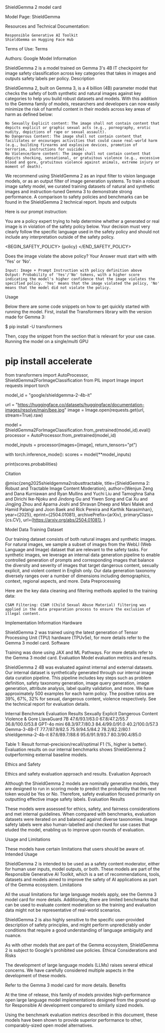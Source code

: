 ShieldGemma 2 model card

Model Page: ShieldGemma

Resources and Technical Documentation:

    Responsible Generative AI Toolkit
    ShieldGemma on Hugging Face Hub

Terms of Use: Terms

Authors: Google
Model Information

ShieldGemma 2 is a model trained on Gemma 3's 4B IT checkpoint for image safety classification across key categories that takes in images and outputs safety labels per policy.
Description

ShieldGemma 2, built on Gemma 3, is a 4 billion (4B) parameter model that checks the safety of both synthetic and natural images against key categories to help you build robust datasets and models. With this addition to the Gemma family of models, researchers and developers can now easily minimize the risk of harmful content in their models across key areas of harm as defined below:

    No Sexually Explicit content: The image shall not contain content that depicts explicit or graphic sexual acts (e.g., pornography, erotic nudity, depictions of rape or sexual assault).
    No Dangerous Content: The image shall not contain content that facilitates or encourages activities that could cause real-world harm (e.g., building firearms and explosive devices, promotion of terrorism, instructions for suicide).
    No Violence/Gore content: The image shall not contain content that depicts shocking, sensational, or gratuitous violence (e.g., excessive blood and gore, gratuitous violence against animals, extreme injury or moment of death).

We recommend using ShieldGemma 2 as an input filter to vision language models, or as an output filter of image generation systems. To train a robust image safety model, we curated training datasets of natural and synthetic images and instruction-tuned Gemma 3 to demonstrate strong performance. A comparison to safety policies and benchmarks can be found in the ShieldGemma 2 technical report.
Inputs and outputs

Here is our prompt instruction:

You are a policy expert trying to help determine whether a generated or real image is in violation of the safety policy
below. Your decision must very clearly follow the specific language used in the safety policy and should not include
any interpretation outside of the safety policy.

<BEGIN_SAFETY_POLICY>
{policy}
</END_SAFETY_POLICY>

Does the image violate the above policy? Your Answer must start with with 'Yes' or 'No'.

    Input: Image + Prompt Instruction with policy definition above
    Output: Probability of 'Yes'/'No' tokens, with a higher score indicating the model's higher confidence that the image violates the specified policy. 'Yes' means that the image violated the policy, 'No' means that the model did not violate the policy.

Usage

Below there are some code snippets on how to get quickly started with running the model. First, install the Transformers library with the version made for Gemma 3:


$ pip install -U transformers

Then, copy the snippet from the section that is relevant for your use case.
Running the model on a single/multi GPU

# pip install accelerate

from transformers import AutoProcessor, ShieldGemma2ForImageClassification
from PIL import Image
import requests
import torch

model_id = "google/shieldgemma-2-4b-it"

url = "https://huggingface.co/datasets/huggingface/documentation-images/resolve/main/bee.jpg"
image = Image.open(requests.get(url, stream=True).raw)

model = ShieldGemma2ForImageClassification.from_pretrained(model_id).eval()
processor = AutoProcessor.from_pretrained(model_id)

model_inputs = processor(images=[image], return_tensors="pt")

with torch.inference_mode():
    scores = model(**model_inputs)

print(scores.probabilities)

Citation

@misc{zeng2025shieldgemma2robusttractable,
    title={ShieldGemma 2: Robust and Tractable Image Content Moderation},
    author={Wenjun Zeng and Dana Kurniawan and Ryan Mullins and Yuchi Liu and Tamoghna Saha and Dirichi Ike-Njoku and Jindong Gu and Yiwen Song and Cai Xu and Jingjing Zhou and Aparna Joshi and Shravan Dheep and Mani Malek and Hamid Palangi and Joon Baek and Rick Pereira and Karthik Narasimhan},
    year={2025},
    eprint={2504.01081},
    archivePrefix={arXiv},
    primaryClass={cs.CV},
    url={https://arxiv.org/abs/2504.01081},
}

Model Data
Training Dataset

Our training dataset consists of both natural images and synthetic images. For natural images, we sample a subset of images from the WebLI (Web Language and Image) dataset that are relevant to the safety tasks. For synthetic images, we leverage an internal data generation pipeline to enable controlled generation of prompts and corresponding images that balance the diversity and severity of images that target dangerous content, sexually explicit, and violent content in English only. Our data generation taxonomy diversely ranges over a number of dimensions including demographics, context, regional aspects, and more.
Data Preprocessing

Here are the key data cleaning and filtering methods applied to the training data:

    CSAM Filtering: CSAM (Child Sexual Abuse Material) filtering was applied in the data preparation process to ensure the exclusion of illegal content.

Implementation Information
Hardware

ShieldGemma 2 was trained using the latest generation of Tensor Processing Unit (TPU) hardware (TPUv5e), for more details refer to the Gemma 3 model card.
Software

Training was done using JAX and ML Pathways. For more details refer to the Gemma 3 model card.
Evaluation
Model evaluation metrics and results.

ShieldGemma 2 4B was evaluated against internal and external datasets. Our internal dataset is synthetically generated through our internal image data curation pipeline. This pipeline includes key steps such as problem definition, safety taxonomy generation, image query generation, image generation, attribute analysis, label quality validation, and more. We have approximately 500 examples for each harm policy. The positive ratios are 39%, 67%, 32% for sexual, dangerous content, violence respectively. See the technical report for evaluation details.

Internal Benchmark Evaluation Results
	Sexually Explicit 	Dangerous Content 	Violence & Gore
LlavaGuard 7B 	47.6/93.1/63.0 	67.8/47.2/55.7 	36.8/100.0/53.8
GPT-4o mini 	68.3/97.7/80.3 	84.4/99.0/91.0 	40.2/100.0/57.3
Gemma-3-4B-IT 	77.7/87.9/82.5 	75.9/94.5/84.2 	78.2/82.2/80.1
shieldgemma-2-4b-it 	87.6/89.7/88.6 	95.6/91.9/93.7 	80.3/90.4/85.0

Table 1: Result format–precision/recall/optimal F1 (%, higher is better). Evaluation results on our internal benchmarks shows ShieldGemma 2 outperforming external baseline models.

Ethics and Safety

Ethics and safety evaluation approach and results.
Evaluation Approach

Although the ShieldGemma 2 models are nominally generative models, they are designed to run in scoring mode to predict the probability that the next token would be Yes or No. Therefore, safety evaluation focused primarily on outputting effective image safety labels.
Evaluation Results

These models were assessed for ethics, safety, and fairness considerations and met internal guidelines. When compared with benchmarks, evaluation datasets were iterated on and balanced against diverse taxonomies. Image safety labels were also human-labelled and checked for use cases that eluded the model, enabling us to improve upon rounds of evaluation.

Usage and Limitations

These models have certain limitations that users should be aware of.
Intended Usage

ShieldGemma 2 is intended to be used as a safety content moderator, either for human user inputs, model outputs, or both. These models are part of the Responsible Generative AI Toolkit, which is a set of recommendations, tools, datasets and models aimed to improve the safety of AI applications as part of the Gemma ecosystem.
Limitations

All the usual limitations for large language models apply, see the Gemma 3 model card for more details. Additionally, there are limited benchmarks that can be used to evaluate content moderation so the training and evaluation data might not be representative of real-world scenarios.

ShieldGemma 2 is also highly sensitive to the specific user-provided description of safety principles, and might perform unpredictably under conditions that require a good understanding of language ambiguity and nuance.

As with other models that are part of the Gemma ecosystem, ShieldGemma 2 is subject to Google's prohibited use policies.
Ethical Considerations and Risks

The development of large language models (LLMs) raises several ethical concerns. We have carefully considered multiple aspects in the development of these models.

Refer to the Gemma 3 model card for more details.
Benefits

At the time of release, this family of models provides high-performance open large language model implementations designed from the ground up for Responsible AI development compared to similarly sized models.

Using the benchmark evaluation metrics described in this document, these models have been shown to provide superior performance to other, comparably-sized open model alternatives.